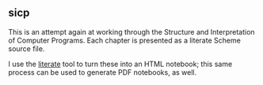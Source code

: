 ## sicp

This is an attempt again at working through the Structure and
Interpretation of Computer Programs. Each chapter is presented as a
literate Scheme source file.

I use the [literate](https://github.com/kisom/literate/) tool to turn
these into an HTML notebook; this same process can be used to generate
PDF notebooks, as well.
